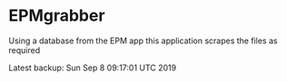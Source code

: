 # EPMgrabber
Using a database from the EPM app this application scrapes the files as required


Latest backup: Sun Sep 8 09:17:01 UTC 2019
